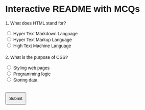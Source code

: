 <!DOCTYPE html>
<html lang="en">
<head>
    <meta charset="UTF-8">
    <meta name="viewport" content="width=device-width, initial-scale=1.0">
    <title>Interactive README</title>
    <style>
        body { font-family: Arial, sans-serif; }
        .question { margin: 20px 0; }
        .feedback { font-weight: bold; margin-top: 10px; }
        button { margin-top: 10px; padding: 10px; }
    </style>
</head>
<body>
    <h1>Interactive README with MCQs</h1>
    <form id="quizForm">
        <div class="question">
            <p>1. What does HTML stand for?</p>
            <label><input type="radio" name="q1" value="wrong"> Hyper Text Markdown Language</label><br>
            <label><input type="radio" name="q1" value="correct"> Hyper Text Markup Language</label><br>
            <label><input type="radio" name="q1" value="wrong"> High Text Machine Language</label>
        </div>
        <div class="question">
            <p>2. What is the purpose of CSS?</p>
            <label><input type="radio" name="q2" value="correct"> Styling web pages</label><br>
            <label><input type="radio" name="q2" value="wrong"> Programming logic</label><br>
            <label><input type="radio" name="q2" value="wrong"> Storing data</label>
        </div>
        <button type="button" onclick="checkAnswers()">Submit</button>
    </form>
    <div id="feedback"></div>
    <script>
        function checkAnswers() {
            const form = document.getElementById('quizForm');
            const feedback = document.getElementById('feedback');
            const answers = new FormData(form);
            let score = 0;
            let total = 2; // Number of questions

            if (answers.get("q1") === "correct") score++;
            if (answers.get("q2") === "correct") score++;

            feedback.innerHTML = `<p>You scored ${score} out of ${total}.</p>`;
        }
    </script>
</body>
</html>
